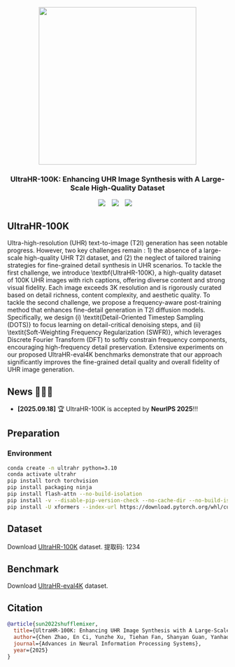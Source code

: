 <p align="center">
  <img src="logo.png"  height=360>
</p>


### <div align="center"> UltraHR-100K: Enhancing UHR Image Synthesis with A Large-Scale High-Quality Dataset <div> 
<div align="center">
  <a href="https://nju-pcalab.github.io/projects//UltraHR-100K"><img src="https://img.shields.io/static/v1?label=UltraHR-100K&message=Project&color=purple"></a> &ensp;
  <a href="https://arxiv.org/abs/2510.20661"><img src="https://img.shields.io/static/v1?label=Paper&message=Arxiv&color=red&logo=arxiv"></a> &ensp;
  <a href="https://huggingface.co/datasets/zhihefang/UltraHR-100K"><img src="https://img.shields.io/static/v1?label=Dataset&message=HuggingFace&color=yellow"></a> &ensp;
</div>


## UltraHR-100K
Ultra-high-resolution (UHR) text-to-image (T2I) generation has seen notable progress. However, two key challenges remain : 1) the absence of a large-scale high-quality UHR T2I dataset, and (2) the neglect of tailored training strategies for fine-grained detail synthesis in UHR scenarios. To tackle the first challenge, we introduce \textbf{UltraHR-100K}, a high-quality dataset of 100K UHR images with rich captions, offering diverse content and strong visual fidelity. Each image exceeds 3K resolution and is rigorously curated based on detail richness, content complexity, and aesthetic quality. To tackle the second challenge, we propose a frequency-aware post-training method that enhances fine-detail generation in T2I diffusion models. Specifically, we design (i) \textit{Detail-Oriented Timestep Sampling (DOTS)} to focus learning on detail-critical denoising steps, and (ii) \textit{Soft-Weighting Frequency Regularization (SWFR)}, which leverages Discrete Fourier Transform (DFT) to softly constrain frequency components, encouraging high-frequency detail preservation. Extensive experiments on our proposed UltraHR-eval4K benchmarks demonstrate that our approach significantly improves the fine-grained detail quality and overall fidelity of UHR image generation. 

## News 🚀🚀🚀
- **[2025.09.18]** 🏆 UltraHR-100K is accepted by **NeurIPS 2025**!!!


## Preparation
### Environment
```bash
conda create -n ultrahr python=3.10
conda activate ultrahr
pip install torch torchvision
pip install packaging ninja
pip install flash-attn --no-build-isolation
pip install -v --disable-pip-version-check --no-cache-dir --no-build-isolation --config-settings "--build-option=--cpp_ext" --config-settings "--build-option=--cuda_ext" git+https://github.com/NVIDIA/apex.git
pip install -U xformers --index-url https://download.pytorch.org/whl/cu121
```

## Dataset
Download [UltraHR-100K](https://pan.baidu.com/s/1o9IThNqyJcCJ7H2zXqGY7w?pwd=1234) dataset.
提取码: 1234
## Benchmark
Download [UltraHR-eval4K](https://huggingface.co/datasets/zhihefang/UltraHR-100K) dataset.



## Citation
```bibtex
@article{sun2022shufflemixer,
  title={UltraHR-100K: Enhancing UHR Image Synthesis with A Large-Scale High-Quality Dataset},
  author={Chen Zhao, En Ci, Yunzhe Xu, Tiehan Fan, Shanyan Guan, Yanhao Ge, Jian Yang, Ying Tai},
  journal={Advances in Neural Information Processing Systems},
  year={2025}
}
```
